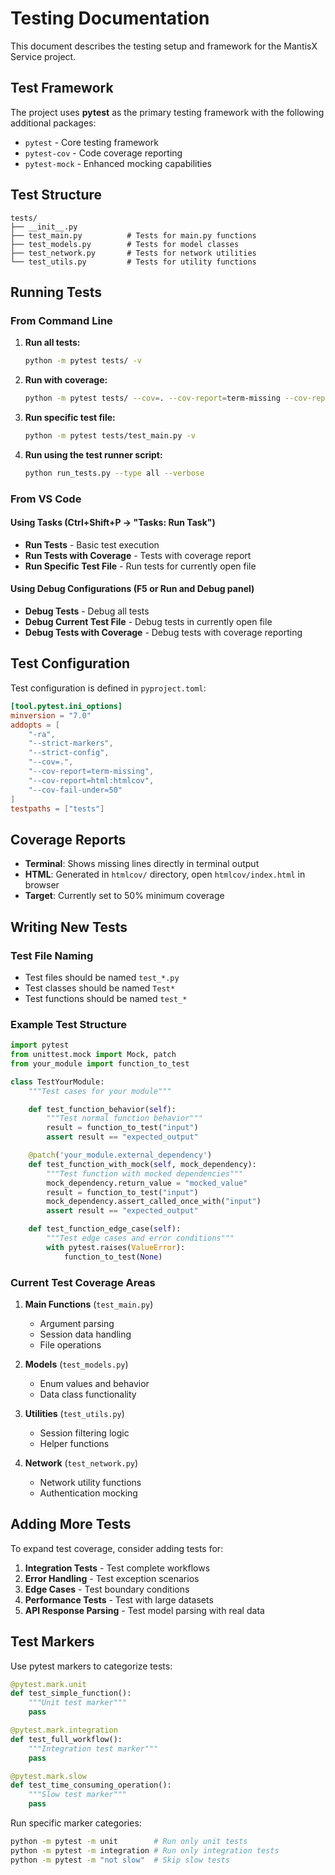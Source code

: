 # Testing Documentation

This document describes the testing setup and framework for the MantisX Service project.

## Test Framework

The project uses **pytest** as the primary testing framework with the following additional packages:

- `pytest` - Core testing framework
- `pytest-cov` - Code coverage reporting
- `pytest-mock` - Enhanced mocking capabilities

## Test Structure

```
tests/
├── __init__.py
├── test_main.py          # Tests for main.py functions
├── test_models.py        # Tests for model classes
├── test_network.py       # Tests for network utilities
└── test_utils.py         # Tests for utility functions
```

## Running Tests

### From Command Line

1. **Run all tests:**

   ```bash
   python -m pytest tests/ -v
   ```

2. **Run with coverage:**

   ```bash
   python -m pytest tests/ --cov=. --cov-report=term-missing --cov-report=html -v
   ```

3. **Run specific test file:**

   ```bash
   python -m pytest tests/test_main.py -v
   ```

4. **Run using the test runner script:**
   ```bash
   python run_tests.py --type all --verbose
   ```

### From VS Code

#### Using Tasks (Ctrl+Shift+P → "Tasks: Run Task")

- **Run Tests** - Basic test execution
- **Run Tests with Coverage** - Tests with coverage report
- **Run Specific Test File** - Run tests for currently open file

#### Using Debug Configurations (F5 or Run and Debug panel)

- **Debug Tests** - Debug all tests
- **Debug Current Test File** - Debug tests in currently open file
- **Debug Tests with Coverage** - Debug tests with coverage reporting

## Test Configuration

Test configuration is defined in `pyproject.toml`:

```toml
[tool.pytest.ini_options]
minversion = "7.0"
addopts = [
    "-ra",
    "--strict-markers",
    "--strict-config",
    "--cov=.",
    "--cov-report=term-missing",
    "--cov-report=html:htmlcov",
    "--cov-fail-under=50"
]
testpaths = ["tests"]
```

## Coverage Reports

- **Terminal**: Shows missing lines directly in terminal output
- **HTML**: Generated in `htmlcov/` directory, open `htmlcov/index.html` in browser
- **Target**: Currently set to 50% minimum coverage

## Writing New Tests

### Test File Naming

- Test files should be named `test_*.py`
- Test classes should be named `Test*`
- Test functions should be named `test_*`

### Example Test Structure

```python
import pytest
from unittest.mock import Mock, patch
from your_module import function_to_test

class TestYourModule:
    """Test cases for your module"""

    def test_function_behavior(self):
        """Test normal function behavior"""
        result = function_to_test("input")
        assert result == "expected_output"

    @patch('your_module.external_dependency')
    def test_function_with_mock(self, mock_dependency):
        """Test function with mocked dependencies"""
        mock_dependency.return_value = "mocked_value"
        result = function_to_test("input")
        mock_dependency.assert_called_once_with("input")
        assert result == "expected_output"

    def test_function_edge_case(self):
        """Test edge cases and error conditions"""
        with pytest.raises(ValueError):
            function_to_test(None)
```

### Current Test Coverage Areas

1. **Main Functions** (`test_main.py`)

   - Argument parsing
   - Session data handling
   - File operations

2. **Models** (`test_models.py`)

   - Enum values and behavior
   - Data class functionality

3. **Utilities** (`test_utils.py`)

   - Session filtering logic
   - Helper functions

4. **Network** (`test_network.py`)
   - Network utility functions
   - Authentication mocking

## Adding More Tests

To expand test coverage, consider adding tests for:

1. **Integration Tests** - Test complete workflows
2. **Error Handling** - Test exception scenarios
3. **Edge Cases** - Test boundary conditions
4. **Performance Tests** - Test with large datasets
5. **API Response Parsing** - Test model parsing with real data

## Test Markers

Use pytest markers to categorize tests:

```python
@pytest.mark.unit
def test_simple_function():
    """Unit test marker"""
    pass

@pytest.mark.integration
def test_full_workflow():
    """Integration test marker"""
    pass

@pytest.mark.slow
def test_time_consuming_operation():
    """Slow test marker"""
    pass
```

Run specific marker categories:

```bash
python -m pytest -m unit        # Run only unit tests
python -m pytest -m integration # Run only integration tests
python -m pytest -m "not slow"  # Skip slow tests
```
